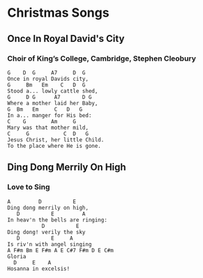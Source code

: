 # Christmas Songs

## Once In Royal David's City

### Choir of King’s College, Cambridge, Stephen Cleobury

```lyrics
G    D  G     A7     D  G
Once in royal Davids city,
G     Bm   Em    C   D  G
Stood a... lowly cattle shed,
G     D G      A7       D G
Where a mother laid her Baby,
G  Bm   Em     C   D   G
In a... manger for His bed:
C    G        Am     G
Mary was that mother mild,
C     G           C  D   G
Jesus Christ, her little Child.
To the place where He is gone.
```

## Ding Dong Merrily On High

### Love to Sing

```lyrics
A         D          E
Ding dong merrily on high,
   D          E         A
In heav'n the bells are ringing:
           D          E
Ding dong! verily the sky
   D          E     A
Is riv'n with angel singing
A F#m Bm E F#m A E C#7 F#m D E C#m
Gloria
  D     E    A
Hosanna in excelsis!
```
